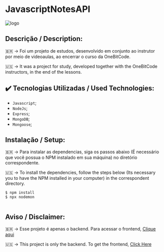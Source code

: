 # JavascriptNotesAPI

![logo](https://user-images.githubusercontent.com/102614133/174194998-2913f0fc-5017-499f-97bb-3086cb08f290.png)


## Descrição / Description:
🇧🇷 -> Foi um projeto de estudos, desenvolvido em conjunto ao instrutor por meio de videoaulas, ao encerrar o curso da OneBitCode.

🇺🇸 -> It was a project for study, developed together with the OneBitCode instructors, in the end of the lessons.


## ✔️ Tecnologias Utilizadas / Used Technologies:

- `Javascript`;
- `NodeJs`;
- `Express`;
- `MongoDB`;
- `Mongoose`;


## Instalação / Setup:

🇧🇷 -> Para instalar as dependencias, siga os passos abaixo (É necessário que você possua o NPM instalado em sua máquina) no diretório correspondente.

🇺🇸 -> To install the dependencies, follow the steps below (Its necessary you to have the NPM installed in your computer) in the correspondent directory.

```
$ npm install
$ npx nodemon


```

## Aviso / Disclaimer:

🇧🇷 -> Esse projeto é apenas o backend. Para acessar o frontend, <a href=https://github.com/rraias/JavascriptNotes>Clique aqui</a>

🇺🇸 -> This project is only the backend. To get the frontend, <a href=https://github.com/rraias/JavascriptNotes>Click Here</a>

